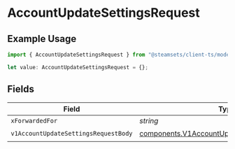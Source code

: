 # AccountUpdateSettingsRequest

## Example Usage

```typescript
import { AccountUpdateSettingsRequest } from "@steamsets/client-ts/models/operations";

let value: AccountUpdateSettingsRequest = {};
```

## Fields

| Field                                                                                                          | Type                                                                                                           | Required                                                                                                       | Description                                                                                                    |
| -------------------------------------------------------------------------------------------------------------- | -------------------------------------------------------------------------------------------------------------- | -------------------------------------------------------------------------------------------------------------- | -------------------------------------------------------------------------------------------------------------- |
| `xForwardedFor`                                                                                                | *string*                                                                                                       | :heavy_minus_sign:                                                                                             | N/A                                                                                                            |
| `v1AccountUpdateSettingsRequestBody`                                                                           | [components.V1AccountUpdateSettingsRequestBody](../../models/components/v1accountupdatesettingsrequestbody.md) | :heavy_check_mark:                                                                                             | N/A                                                                                                            |